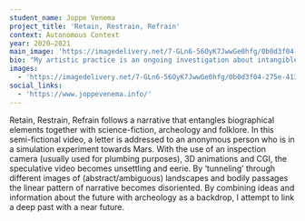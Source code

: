 ```yaml
---
student_name: Joppe Venema
project_title: 'Retain, Restrain, Refrain'
context: Autonomous Context
year: 2020—2021
main_image: 'https://imagedelivery.net/7-GLn6-56OyK7JwwGe0hfg/0b0d3f04-275e-4135-bf3e-2d0e5f52a500'
bio: "My artistic practice is an ongoing investigation about intangible matters drawing from notions such as complex ecosystems, living architecture, archeology, science-fiction and folklore. Through installations, sculptures, drawing and video I link and merge different histories together with fictional narratives. I am intrigued by how the invisible can haunt the present and future, by looking beneath the surface where something eerie is taking place. This can be under a rotten bark where beetles lay eggs which speaks to a global beetle outbreak  I am inspired by the aesthetics and attitude of ‘Eco-horror’ which mimics Nature in strange, yet realistic ways allowing for the ‘invisible’ to be omnipresent. By looking at the critical importance of organic and inorganic processes that happen ‘invisibly’, with my work I aim to highlight and (re)present the interconnected relationships between Nature and Humans.\L"
images:
  - 'https://imagedelivery.net/7-GLn6-56OyK7JwwGe0hfg/0b0d3f04-275e-4135-bf3e-2d0e5f52a500'
social_links:
  - 'https://www.joppevenema.info/'
---
```

Retain, Restrain, Refrain follows a narrative that entangles biographical elements together with science-fiction, archeology and folklore. In this semi-fictional video, a letter is addressed to an anonymous person who is in a simulation experiment towards Mars. With the use of an 
inspection camera (usually used for plumbing purposes), 3D animations and CGI, the 
speculative video becomes unsettling and eerie. By ‘tunneling’ through different images of 
(abstract/ambiguous) landscapes and bodily passages the linear pattern of narrative 
becomes disoriented. By combining ideas and information about the future 
with archeology as a backdrop, I attempt to link a deep past with a near future.